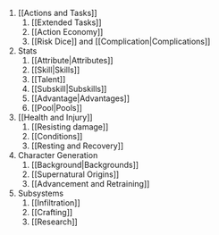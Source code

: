 1. [[Actions and Tasks]]
	1. [[Extended Tasks]]
	2. [[Action Economy]]
	3. [[Risk Dice]] and [[Complication|Complications]]
3. Stats
	1. [[Attribute|Attributes]]
	2. [[Skill|Skills]]
	3. [[Talent]]
	4. [[Subskill|Subskills]]
	5. [[Advantage|Advantages]]
	6. [[Pool|Pools]]
4. [[Health and Injury]]
	1. [[Resisting damage]]
	2. [[Conditions]]
	3. [[Resting and Recovery]]
5. Character Generation
	1. [[Background|Backgrounds]]
	2. [[Supernatural Origins]]
	4. [[Advancement and Retraining]]
6. Subsystems
	1. [[Infiltration]]
	2. [[Crafting]]
	3. [[Research]]
